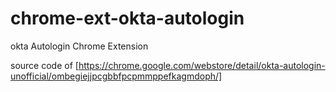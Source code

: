 # chrome-ext-okta-autologin
okta Autologin Chrome Extension

source code of [https://chrome.google.com/webstore/detail/okta-autologin-unofficial/ombegiejjpcgbbfpcpmmppefkagmdoph/]
